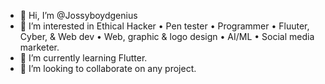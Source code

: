 - 👋 Hi, I’m @Jossyboydgenius
- 👀 I’m interested in Ethical Hacker • Pen tester • Programmer • Fluuter, Cyber, & Web dev • Web, graphic & logo design • AI/ML • Social media marketer.
- 🌱 I’m currently learning Flutter.
- 💞️ I’m looking to collaborate on any project.
<!--
About Me
Greetings, fellow developers and tech enthusiasts! 👋

I go by the name TechApostle, and I wear many hats in the vast realm of technology. I am a Hacker, Programmer, Cyber & Web Developer, and an enthusiast in Web, Graphic, and Logo Design. My interests also extend to the exciting fields of Artificial Intelligence (AI) and Machine Learning (ML).

My journey in the tech world is fueled by a deep passion for innovation. I find joy in transforming tech dreams into reality, and I believe in the power of technology to shape the future.

What I Do:
Ethical Hacker
Penetration Tester
Programmer
Cyber & Web Developer
Web, Graphic, and Logo Designer
AI/ML Enthusiast
Social Media Marketer
Whether it's diving into the intricacies of cybersecurity, crafting elegant code, designing visually stunning graphics, or exploring the frontiers of AI, I'm always eager to push boundaries and explore new horizons.

Let's connect, collaborate, and make the tech world an even more exciting place! 💻✨

Cheers, 
TechApostle 💯
--->
